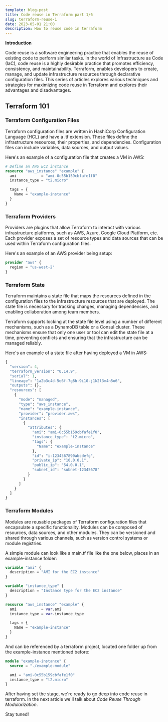 ```yaml
---
template: blog-post
title: Code reuse in Terraform part 1/6
slug: terraform-reuse-1
date: 2023-05-01 21:00
description: How to reuse code in terraform
---
```

**Introduction**

Code reuse is a software engineering practice that enables the reuse of existing code to perform similar tasks. In the world of Infrastructure as Code (IaC), code reuse is a highly desirable practice that promotes efficiency, consistency, and maintainability. Terraform, enables developers to create, manage, and update infrastructure resources through declarative configuration files. This series of articles explores various techniques and strategies for maximizing code reuse in Terraform and explores their advantages and disadvantages.

## Terraform 101

### Terraform Configuration Files

Terraform configuration files are written in HashiCorp Configuration Language (HCL) and have a .tf extension. These files define the infrastructure resources, their properties, and dependencies. Configuration files can include variables, data sources, and output values.

Here's an example of a configuration file that creates a VM in AWS:

```terraform
# Define an AWS EC2 instance
resource "aws_instance" "example" {
  ami           = "ami-0c55b159cbfafe1f0"
  instance_type = "t2.micro"

  tags = {
    Name = "example-instance"
  }
}
```

### Terraform Providers

Providers are plugins that allow Terraform to interact with various infrastructure platforms, such as AWS, Azure, Google Cloud Platform, etc. Each provider exposes a set of resource types and data sources that can be used within Terraform configuration files.


Here's an example of an AWS provider being setup:

```terraform
provider "aws" {
  region = "us-west-2"
}
```

### Terraform State

Terraform maintains a state file that maps the resources defined in the configuration files to the infrastructure resources that are deployed. The state file is necessary for tracking changes, managing dependencies, and enabling collaboration among team members.

Terraform supports locking at the state file level using a number of different mechanisms, such as a DynamoDB table or a Consul cluster. These mechanisms ensure that only one user or tool can edit the state file at a time, preventing conflicts and ensuring that the infrastructure can be managed reliably.


Here's an example of a state file after having deployed a VM in AWS:

```terraform
{
  "version": 4,
  "terraform_version": "0.14.9",
  "serial": 1,
  "lineage": "1a2b3c4d-5e6f-7g8h-9i10-j1k2l3m4n5o6",
  "outputs": {},
  "resources": [
    {
      "mode": "managed",
      "type": "aws_instance",
      "name": "example-instance",
      "provider": "provider.aws",
      "instances": [
        {
          "attributes": {
            "ami": "ami-0c55b159cbfafe1f0",
            "instance_type": "t2.micro",
            "tags": {
              "Name": "example-instance"
            },
            "id": "i-1234567890abcdefg",
            "private_ip": "10.0.0.1",
            "public_ip": "54.0.0.1",
            "subnet_id": "subnet-12345678"
          }
        }
      ]
    }
  ]
}
```


### Terraform Modules

Modules are reusable packages of Terraform configuration files that encapsulate a specific functionality. Modules can be composed of resources, data sources, and other modules. They can be versioned and shared through various channels, such as version control systems or module registries.

A simple module can look like a main.tf file like the one below, places in an example-instance folder:

```terraform
variable "ami" {
  description = "AMI for the EC2 instance"
}

variable "instance_type" {
  description = "Instance type for the EC2 instance"
}

resource "aws_instance" "example" {
  ami           = var.ami
  instance_type = var.instance_type

  tags = {
    Name = "example-instance"
  }
}
```

And can be referenced by a terraform project, located one folder up from the example-instance mentioned before:

```terraform
module "example-instance" {
  source = "./example-module"

  ami = "ami-0c55b159cbfafe1f0"
  instance_type = "t2.micro"
}
```

After having set the stage, we're ready to go deep into code reuse in terraform. In the next article we'll talk about *Code Reuse Through Modularization*.

Stay tuned!